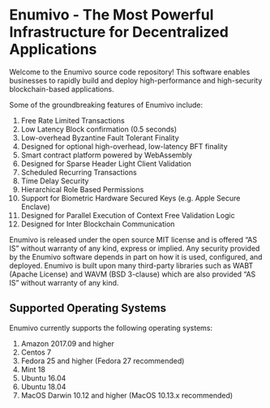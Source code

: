 
# Enumivo - The Most Powerful Infrastructure for Decentralized Applications

Welcome to the Enumivo source code repository! This software enables businesses to rapidly build and deploy high-performance and high-security blockchain-based applications.

Some of the groundbreaking features of Enumivo include:

1. Free Rate Limited Transactions
1. Low Latency Block confirmation (0.5 seconds)
1. Low-overhead Byzantine Fault Tolerant Finality
1. Designed for optional high-overhead, low-latency BFT finality
1. Smart contract platform powered by WebAssembly
1. Designed for Sparse Header Light Client Validation
1. Scheduled Recurring Transactions
1. Time Delay Security
1. Hierarchical Role Based Permissions
1. Support for Biometric Hardware Secured Keys (e.g. Apple Secure Enclave)
1. Designed for Parallel Execution of Context Free Validation Logic
1. Designed for Inter Blockchain Communication

Enumivo is released under the open source MIT license and is offered “AS IS” without warranty of any kind, express or implied. Any security provided by the Enumivo software depends in part on how it is used, configured, and deployed. Enumivo is built upon many third-party libraries such as WABT (Apache License) and WAVM (BSD 3-clause) which are also provided “AS IS” without warranty of any kind.

## Supported Operating Systems
Enumivo currently supports the following operating systems:  
1. Amazon 2017.09 and higher
2. Centos 7
3. Fedora 25 and higher (Fedora 27 recommended)
4. Mint 18
5. Ubuntu 16.04
6. Ubuntu 18.04
7. MacOS Darwin 10.12 and higher (MacOS 10.13.x recommended)
